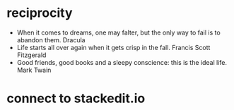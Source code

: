 # reciprocity

* When it comes to dreams, one may falter, but the only way to fail is to abandon them. Dracula
* Life starts all over again when it gets crisp in the fall. Francis Scott Fitzgerald
* Good friends, good books and a sleepy conscience: this is the ideal life. Mark Twain

# connect to stackedit.io
<!--stackedit_data:
eyJoaXN0b3J5IjpbLTI0MzU1Mzg4Ml19
-->